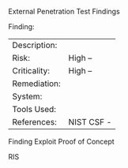External Penetration Test Findings 

Finding:  

|   |   |
|---|---|
|Description:||
|Risk:|High –|
|Criticality:|High –|
|Remediation:||
|System:||
|Tools Used:||
|References:|NIST CSF -|

Finding Exploit Proof of Concept 

RIS
